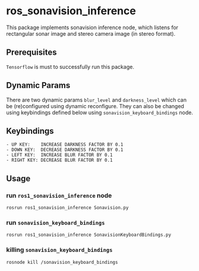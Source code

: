 # ros_sonavision_inference

This package implements sonavision inference node, which listens for rectangular sonar image and stereo camera image (in stereo format).

## Prerequisites

`Tensorflow` is must to successfully run this package.

## Dynamic Params
There are two dynamic params `blur_level` and `darkness_level` which can be (re)configured using dynamic reconfigure. They can also be changed using keybindings defined below using `sonavision_keyboard_bindings` node.

## Keybindings
```
- UP KEY:    INCREASE DARKNESS FACTOR BY 0.1
- DOWN KEY:  DECREASE DARKNESS FACTOR BY 0.1
- LEFT KEY:  INCREASE BLUR FACTOR BY 0.1
- RIGHT KEY: DECREASE BLUR FACTOR BY 0.1
```

## Usage <a name = "usage"></a>

### run `ros1_sonavision_inference` node
```
rosrun ros1_sonavision_inference Sonavision.py
```

### run `sonavision_keyboard_bindings`
```
rosrun ros1_sonavision_inference SonavisionKeyboardBindings.py
```

### killing `sonavision_keyboard_bindings`
```
rosnode kill /sonavision_keyboard_bindings
```
